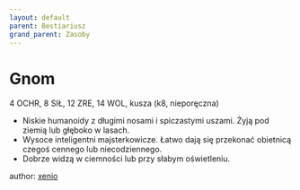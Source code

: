 ```yaml
---
layout: default
parent: Bestiariusz
grand_parent: Zasoby
---
```


# Gnom

4 OCHR, 8 SIŁ, 12 ZRE, 14 WOL, kusza (k8, nieporęczna)

- Niskie humanoidy z długimi nosami i spiczastymi uszami.   Żyją pod ziemią lub głęboko w lasach.  
- Wysoce inteligentni majsterkowicze.   Łatwo dają się przekonać obietnicą czegoś cennego lub niecodziennego.  
- Dobrze widzą w ciemności lub przy słabym oświetleniu.  

author: [xenio](https://xenioinabottle.blogspot.com)
